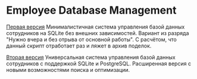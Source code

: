 # Employee Database Management

[Первая версия](/v1/)
Минималистичная система управления базой данных сотрудников на SQLite без внешних зависимостей. Вариант из разряда "Нужно вчера и без отрыва от основной работы". С расчётом, что данный скрипт отработает раз и ляжет в архив поделок.  

[Вторая версия](/v2/)
Универсальная система управления базой данных сотрудников с поддержкой SQLite и PostgreSQL. Расширенная версия с новыми возможностями поиска и оптимизации.  
